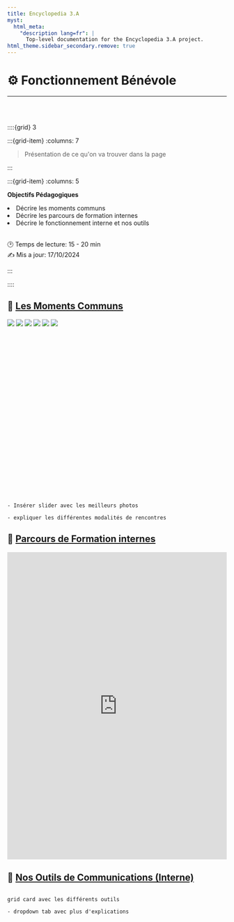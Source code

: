 ```yaml
---
title: Encyclopedia 3.A
myst:
  html_meta:
    "description lang=fr": |
      Top-level documentation for the Encyclopedia 3.A project.
html_theme.sidebar_secondary.remove: true
---
```


# ⚙ **Fonctionnement Bénévole**

***

<br>
<br>


::::{grid} 3

:::{grid-item}
:columns: 7

> Présentation de ce qu'on va trouver dans la page


:::


:::{grid-item}
:columns: 5

<div id="div-colour"> 
    
<strong>Objectifs Pédagogiques</strong>


<li>Décrire les moments communs</li>    
<li>Décrire les parcours de formation internes</li>    
<li>Décrire le fonctionnement interne et nos outils </li>

</div>    

<br>

🕑 Temps de lecture: 15 - 20 min <br> 
✍ Mis a jour: 17/10/2024  
    
:::
    
::::
      
    

<h2><strong> 💫 <u> Les Moments Communs</u></strong></h2>


<div id="slider-container">
<div id="slider">
<img class="selected" src="../_static/Photos/Slider/Journee-equipe.jpg">
<img src="../_static/Photos/Slider/Barbecue-benevole-2.jpg">
<img src="../_static/Photos/Slider/Journee-benevoles-1.jpg">
<img src="../_static/Photos/Slider/Journee-benevoles-3.jpg">
<img src="../_static/Photos/Slider/Pleiniere-ville-non-sexiste.jpg">
<img src="../_static/Photos/Slider/Journee-Asso-2023-03-19.jpeg">
</div>
</div>


<!-- partial -->
<script  src="_static/assets/scripts/slider-script.js"></script>

<br>
<br>
<br>
<br>
<br>
<br>
<br>
<br>
<br>
<br>
<br>
<br>
<br>
<br>
<br>
<br>
<br>
<br>
<br>
<br>
<br>
<br>




```{note}

- Insérer slider avec les meilleurs photos

- expliquer les différentes modalités de rencontres

```


<h2><strong> 💫 <u> Parcours de Formation internes</u></strong></h2>



<div style="width: 100%;"><div style="position: relative; padding-bottom: 140%; padding-top: 0; height: 0;"><iframe title="Genially sans titre" frameborder="0" width="1000" height="1400" style="position: absolute; top: 0; left: 0; width: 100%; height: 100%;" src="https://view.genially.com/67120d30cf270a2f9fa75125" type="text/html" allowscriptaccess="always" allowfullscreen="true" scrolling="yes" allownetworking="all"></iframe> </div> </div>



<h2><strong> 💫 <u> Nos Outils de Communications (Interne)</u></strong></h2>


```{note}

grid card avec les différents outils

- dropdown tab avec plus d'explications

```


